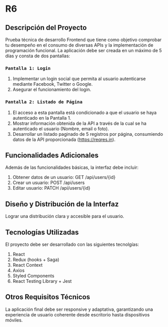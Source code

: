 # R6

## Descripción del Proyecto

Prueba técnica de desarrollo Frontend que tiene como objetivo comprobar tu desempeño en el consumo de diversas APIs y la implementación de programación funcional. La aplicación debe ser creada en un máximo de 5 días y consta de dos pantallas:

### `Pantalla 1: Login`

1. Implementar un login social que permita al usuario autenticarse mediante Facebook, Twitter o Google.
2. Asegurar el funcionamiento del login.

### `Pantalla 2: Listado de Página`

1. El acceso a esta pantalla está condicionado a que el usuario se haya autenticado en la Pantalla 1.
2. Mostrar información obtenida de la API a través de la cual se ha autenticado el usuario (Nombre, email o foto).
3. Desarrollar un listado paginado de 5 registros por página, consumiendo datos de la API proporcionada (https://reqres.in).

## Funcionalidades Adicionales

Además de las funcionalidades básicas, la interfaz debe incluir:

1. Obtener datos de un usuario: GET /api/users/{id}
2. Crear un usuario: POST /api/users
3. Editar usuario: PATCH /api/users/{id}

## Diseño y Distribución de la Interfaz

Lograr una distribución clara y accesible para el usuario.

## Tecnologías Utilizadas

El proyecto debe ser desarrollado con las siguientes tecnolgías:

1. React
2. Redux (hooks + Saga)
3. React Context
4. Axios
5. Styled Components
6. React Testing Library + Jest

## Otros Requisitos Técnicos

La aplicación final debe ser responsive y adaptativa, garantizando una experiencia de usuario coherente desde escritorio hasta dispositivos móviles.
